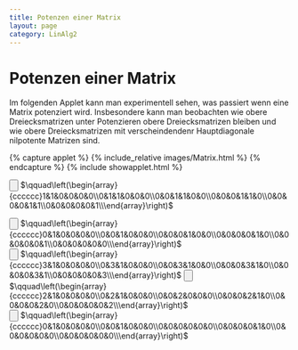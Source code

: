 ```yaml
---
title: Potenzen einer Matrix
layout: page
category: LinAlg2
---
```

# Potenzen einer Matrix

 <script language="JavaScript" type="text/javascript">
		function doScript(c)
		{
			cdy.evokeCS(c);
		}    
               cc='"';
</script>

Im folgenden Applet kann man experimentell sehen, was passiert wenn eine Matrix potenziert wird.
Insbesondere kann man beobachten wie obere Dreiecksmatrizen unter Potenzieren obere Dreiecksmatrizen bleiben
und wie obere Dreiecksmatrizen mit verscheindendenr Hauptdiagonale nilpotente Matrizen sind.



{% capture applet %} {% include_relative images/Matrix.html %} {% endcapture %}
{% include showapplet.html %}

<html>
<script type="text/javascript">

var statement=new Array()
statement[0]='(m=[[1,1,0,0,0,0],[0,1,1,0,0,0],[0,0,1,1,0,0],[0,0,0,1,1,0],[0,0,0,0,1,1],[0,0,0,0,0,1]];)'
statement[1]='(m=[[0,1,0,0,0,0],[0,0,1,0,0,0],[0,0,0,1,0,0],[0,0,0,0,1,0],[0,0,0,0,0,1],[0,0,0,0,0,0]];)'
statement[2]='(m=[[3,1,0,0,0,0],[0,3,1,0,0,0],[0,0,3,1,0,0],[0,0,0,3,1,0],[0,0,0,0,3,1],[0,0,0,0,0,3]];)'
statement[3]='(m=[[2,1,0,0,0,0],[0,2,1,0,0,0],[0,0,2,0,0,0],[0,0,0,2,1,0],[0,0,0,0,2,0],[0,0,0,0,0,2]];)'
statement[4]='(m=[[0,1,0,0,0,0],[0,0,1,0,0,0],[0,0,0,0,0,0],[0,0,0,0,1,0],[0,0,0,0,0,0],[0,0,0,0,0,0]];)'
</script>
 <input type="button" value="" style="width: 15px; " onclick="doScript(statement[0])" />  $\qquad\left(\begin{array}{cccccc}1&1&0&0&0&0\\0&1&1&0&0&0\\0&0&1&1&0&0\\0&0&0&1&1&0\\0&0&0&0&1&1\\0&0&0&0&0&1\\\end{array}\right)$&nbsp;&nbsp;

<input type="button" value="" style="width: 10px; " onclick="doScript(statement[1])" />
$\qquad\left(\begin{array}{cccccc}0&1&0&0&0&0\\0&0&1&0&0&0\\0&0&0&1&0&0\\0&0&0&0&1&0\\0&0&0&0&0&1\\0&0&0&0&0&0\\\end{array}\right)$&nbsp;&nbsp;
<br/>

<input type="button" value="" style="width: 10px; " onclick="doScript(statement[2])" />
$\qquad\left(\begin{array}{cccccc}3&1&0&0&0&0\\0&3&1&0&0&0\\0&0&3&1&0&0\\0&0&0&3&1&0\\0&0&0&0&3&1\\0&0&0&0&0&3\\\end{array}\right)$

<input type="button" value="" style="width: 10px; " onclick="doScript(statement[3])" />
$\qquad\left(\begin{array}{cccccc}2&1&0&0&0&0\\0&2&1&0&0&0\\0&0&2&0&0&0\\0&0&0&2&1&0\\0&0&0&0&2&0\\0&0&0&0&0&2\\\end{array}\right)$&nbsp;&nbsp;

<br/>
<input type="button" value="" style="width: 10px; " onclick="doScript(statement[4])" />
$\qquad\left(\begin{array}{cccccc}0&1&0&0&0&0\\0&0&1&0&0&0\\0&0&0&0&0&0\\0&0&0&0&1&0\\0&0&0&0&0&0\\0&0&0&0&0&0\\\end{array}\right)$
</html>
